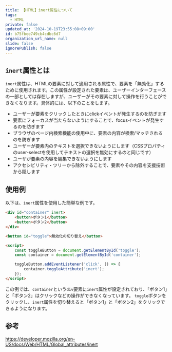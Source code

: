 ```yaml
---
title: 【HTML】inert属性について
tags:
  - HTML
private: false
updated_at: '2024-10-19T23:55:08+09:00'
id: b75fbee749cb4cdbc6d7
organization_url_name: null
slide: false
ignorePublish: false
---
```

## `inert`属性とは

`inert`属性は、HTMLの要素に対して適用される属性で、要素を「無効化」するために使用されます。この属性が設定された要素は、ユーザーインターフェースの一部としては存在しますが、ユーザーがその要素に対して操作を行うことができなくなります。具体的には、以下のことをします。

- ユーザーが要素をクリックしたときにclickイベントが発生するのを防ぎます
- 要素にフォーカスが当たらないようにすることで、focusイベントが発生するのを防ぎます
- ブラウザのページ内検索機能の使用中に、要素の内容が検索/マッチされるのを防ぎます
- ユーザーが要素内のテキストを選択できないようにします（CSSプロパティのuser-selectを使用してテキストの選択を無効にするのと同じです）
- ユーザが要素の内容を編集できないようにします
- アクセシビリティ・ツリーから除外することで、要素やその内容を支援技術から隠します

## 使用例

以下は、`inert`属性を使用した簡単な例です。

```html
<div id="container" inert>
    <button>ボタン1</button>
    <button>ボタン2</button>
</div>

<button id="toggle">無効化の切り替え</button>

<script>
    const toggleButton = document.getElementById('toggle');
    const container = document.getElementById('container');

    toggleButton.addEventListener('click', () => {
        container.toggleAttribute('inert');
    });
</script>
```

この例では、`container`という`div`要素に`inert`属性が設定されており、「ボタン1」と「ボタン2」はクリックなどの操作ができなくなっています。
`toggle`ボタンをクリックし、`inert`属性を切り替えると「ボタン1」と「ボタン2」をクリックできるようになります。

## 参考

https://developer.mozilla.org/en-US/docs/Web/HTML/Global_attributes/inert
